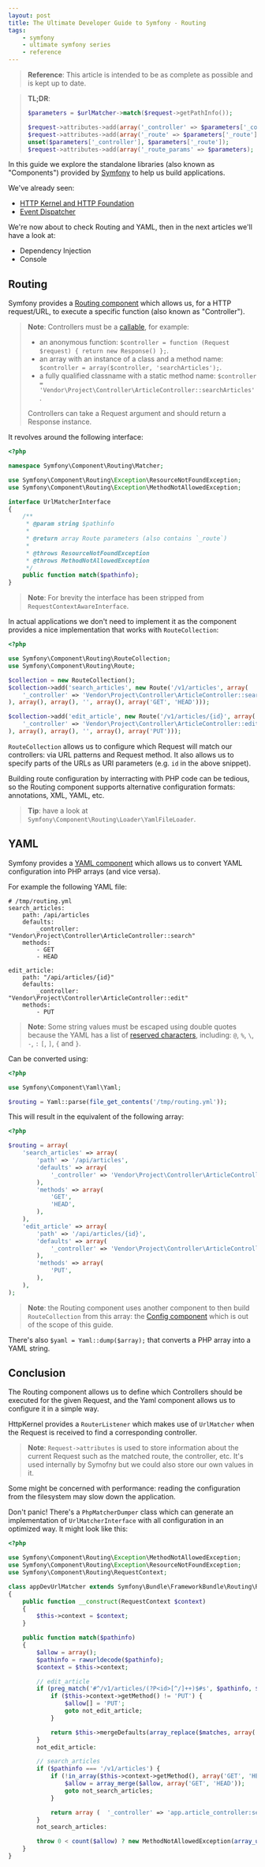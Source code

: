 ```yaml
---
layout: post
title: The Ultimate Developer Guide to Symfony - Routing
tags:
    - symfony
    - ultimate symfony series
    - reference
---
```


> **Reference**: This article is intended to be as complete as possible and is
> kept up to date.

> **TL;DR**:
>
> ```php
> $parameters = $urlMatcher->match($request->getPathInfo());
>
> $request->attributes->add(array('_controller' => $parameters['_controller']);
> $request->attributes->add(array('_route' => $parameters['_route']);
> unset($parameters['_controller'], $parameters['_route']);
> $request->attributes->add(array('_route_params' => $parameters);
> ```

In this guide we explore the standalone libraries (also known as "Components")
provided by [Symfony](http://symfony.com) to help us build applications.

We've already seen:

* [HTTP Kernel and HTTP Foundation](/2016/02/03/ultimate-symfony-http-kernel.html)
* [Event Dispatcher](/2016/02/10/ultimate-symfony-event-dispatcher.html)

We're now about to check Routing and YAML, then in the next articles we'll have a look at:

* Dependency Injection
* Console

## Routing

Symfony provides a [Routing component](http://symfony.com/doc/current/components/routing/introduction.html)
which allows us, for a HTTP request/URL, to execute a specific function (also known as "Controller").

> **Note**: Controllers must be a [callable](http://php.net/manual/en/language.types.callable.php),
> for example:
>
> * an anonymous function: `$controller = function (Request $request) { return new Response() };`.
> * an array with an instance of a class and a method name:
>   `$controller = array($controller, 'searchArticles');`.
> * a fully qualified classname with a static method name:
>  `$controller = 'Vendor\Project\Controller\ArticleController::searchArticles'`.
>
> Controllers can take a Request argument and should return a Response instance.

It revolves around the following interface:

```php
<?php

namespace Symfony\Component\Routing\Matcher;

use Symfony\Component\Routing\Exception\ResourceNotFoundException;
use Symfony\Component\Routing\Exception\MethodNotAllowedException;

interface UrlMatcherInterface
{
    /**
     * @param string $pathinfo
     *
     * @return array Route parameters (also contains `_route`)
     *
     * @throws ResourceNotFoundException
     * @throws MethodNotAllowedException
     */
    public function match($pathinfo);
}
```

> **Note**: For brevity the interface has been stripped from `RequestContextAwareInterface`.

In actual applications we don't need to implement it as the component provides
a nice implementation that works with `RouteCollection`:

```php
<?php

use Symfony\Component\Routing\RouteCollection;
use Symfony\Component\Routing\Route;

$collection = new RouteCollection();
$collection->add('search_articles', new Route('/v1/articles', array(
    '_controller' => 'Vendor\Project\Controller\ArticleController::search',
), array(), array(), '', array(), array('GET', 'HEAD')));

$collection->add('edit_article', new Route('/v1/articles/{id}', array(
    '_controller' => 'Vendor\Project\Controller\ArticleController::edit',
), array(), array(), '', array(), array('PUT')));
```

`RouteCollection` allows us to configure which Request will match our controllers:
via URL patterns and Request method. It also allows us to specify parts of the URLs
as URI parameters (e.g. `id` in the above snippet).

Building route configuration by interracting with PHP code can be tedious, so the
Routing component supports alternative configuration formats: annotations, XML, YAML, etc.

> **Tip**: have a look at `Symfony\Component\Routing\Loader\YamlFileLoader`.

## YAML

Symfony provides a [YAML component](http://symfony.com/doc/current/components/yaml/introduction.html)
which allows us to convert YAML configuration into PHP arrays (and vice versa).

For example the following YAML file:

```
# /tmp/routing.yml
search_articles:
    path: /api/articles
    defaults:
        _controller: "Vendor\Project\Controller\ArticleController::search"
    methods:
        - GET
        - HEAD

edit_article:
    path: "/api/articles/{id}"
    defaults:
        _controller: "Vendor\Project\Controller\ArticleController::edit"
    methods:
        - PUT
```

> **Note**: Some string values must be escaped using double quotes because the YAML
> has a list of [reserved characters](http://stackoverflow.com/a/22235064), including:
> `@`, `%`, `\`, `-`, `:` `[`, `]`, `{` and `}`.

Can be converted using:

```php
<?php

use Symfony\Component\Yaml\Yaml;

$routing = Yaml::parse(file_get_contents('/tmp/routing.yml'));
```

This will result in the equivalent of the following array:

```php
<?php

$routing = array(
    'search_articles' => array(
        'path' => '/api/articles',
        'defaults' => array(
            '_controller' => 'Vendor\Project\Controller\ArticleController::search',
        ),
        'methods' => array(
            'GET',
            'HEAD',
        ),
    ),
    'edit_article' => array(
        'path' => '/api/articles/{id}',
        'defaults' => array(
            '_controller' => 'Vendor\Project\Controller\ArticleController::edit',
        ),
        'methods' => array(
            'PUT',
        ),
    ),
);
```

> **Note**: the Routing component uses another component to then build `RouteCollection`
> from this array: the [Config component](http://symfony.com/doc/current/components/config/introduction.html)
> which is out of the scope of this guide.

There's also `$yaml = Yaml::dump($array);` that converts a PHP array into a YAML
string.

## Conclusion

The Routing component allows us to define which Controllers should be executed
for the given Request, and the Yaml component allows us to configure it in a simple way.

HttpKernel provides a `RouterListener` which makes use of `UrlMatcher` when the
Request is received to find a corresponding controller.

> **Note**: `Request->attributes` is used to store information about the current
> Request such as the matched route, the controller, etc. It's used internally
> by Symofny but we could also store our own values in it.

Some might be concerned with performance: reading the configuration from the
filesystem may slow down the application.

Don't panic! There's a `PhpMatcherDumper` class which can generate an implementation
of `UrlMatcherInterface` with all configuration in an optimized way. It might look
like this:

```php
<?php

use Symfony\Component\Routing\Exception\MethodNotAllowedException;
use Symfony\Component\Routing\Exception\ResourceNotFoundException;
use Symfony\Component\Routing\RequestContext;

class appDevUrlMatcher extends Symfony\Bundle\FrameworkBundle\Routing\RedirectableUrlMatcher
{
    public function __construct(RequestContext $context)
    {
        $this->context = $context;
    }

    public function match($pathinfo)
    {
        $allow = array();
        $pathinfo = rawurldecode($pathinfo);
        $context = $this->context;

        // edit_article
        if (preg_match('#^/v1/articles/(?P<id>[^/]++)$#s', $pathinfo, $matches)) {
            if ($this->context->getMethod() != 'PUT') {
                $allow[] = 'PUT';
                goto not_edit_article;
            }

            return $this->mergeDefaults(array_replace($matches, array('_route' => 'edit_article')), array (  '_controller' => 'Vendor\Project\Controller\ArticleController::edit',));
        }
        not_edit_article:

        // search_articles
        if ($pathinfo === '/v1/articles') {
            if (!in_array($this->context->getMethod(), array('GET', 'HEAD'))) {
                $allow = array_merge($allow, array('GET', 'HEAD'));
                goto not_search_articles;
            }

            return array (  '_controller' => 'app.article_controller:search',  '_route' => 'Vendor\Project\Controller\ArticleController::search',);
        }
        not_search_articles:

        throw 0 < count($allow) ? new MethodNotAllowedException(array_unique($allow)) : new ResourceNotFoundException();
    }
}
```
